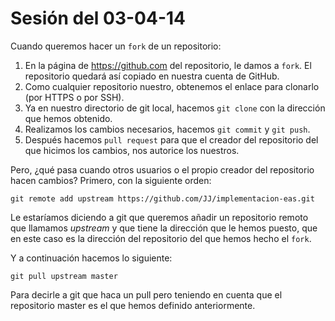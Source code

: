 Sesión del 03-04-14
==================

Cuando queremos hacer un `fork` de un repositorio:

1. En la página de https://github.com del repositorio, le damos a `fork`. El repositorio quedará así copiado en nuestra cuenta de GitHub.
2. Como cualquier repositorio nuestro, obtenemos el enlace para clonarlo (por HTTPS o por SSH).
3. Ya en nuestro directorio de git local, hacemos `git clone` con la dirección que hemos obtenido.
4. Realizamos los cambios necesarios, hacemos `git commit` y `git push`.
5. Después hacemos `pull request` para que el creador del repositorio del que hicimos los cambios, nos autorice los nuestros.

Pero, ¿qué pasa cuando otros usuarios o el propio creador del repositorio hacen cambios?
Primero, con la siguiente orden:

`git remote add upstream https://github.com/JJ/implementacion-eas.git`

Le estaríamos diciendo a git que queremos añadir un repositorio remoto que llamamos _upstream_ y que tiene la dirección que le hemos puesto, que en este caso es la dirección del repositorio del que hemos hecho el `fork`.

Y a continuación hacemos lo siguiente:

`git pull upstream master`

Para decirle a git que haca un pull pero teniendo en cuenta que el repositorio master es el que hemos definido anteriormente.
